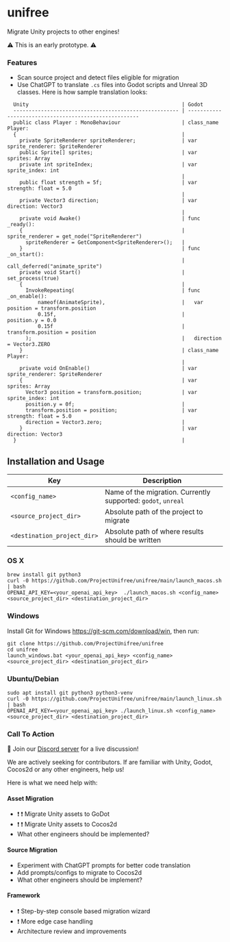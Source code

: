 # unifree

Migrate Unity projects to other engines!

:warning: This is an early prototype. :warning:

### Features

* Scan source project and detect files eligible for migration
* Use ChatGPT to translate `.cs` files into Godot scripts and Unreal 3D classes. Here is how sample translation looks:
```
  Unity                                                  | Godot                                   
  ------------------------------------------------------ | ------------------------------------------------------
  public class Player : MonoBehaviour                    | class_name Player:
  {                                                      | 
    private SpriteRenderer spriteRenderer;               | var sprite_renderer: SpriteRenderer
    public Sprite[] sprites;                             | var sprites: Array
    private int spriteIndex;                             | var sprite_index: int
                                                         | 
    public float strength = 5f;                          | var strength: float = 5.0
                                                         | 
    private Vector3 direction;                           | var direction: Vector3
                                                         | 
    private void Awake()                                 | func _ready():
    {                                                    |   sprite_renderer = get_node("SpriteRenderer")
      spriteRenderer = GetComponent<SpriteRenderer>();   | 
    }                                                    | func _on_start():
                                                         |   call_deferred("animate_sprite")
    private void Start()                                 |   set_process(true)
    {                                                    | 
      InvokeRepeating(                                   | func _on_enable():
          nameof(AnimateSprite),                         |   var position = transform.position
          0.15f,                                         |   position.y = 0.0
          0.15f                                          |   transform.position = position
      );                                                 |   direction = Vector3.ZERO
    }                                                    | class_name Player:
                                                         | 
    private void OnEnable()                              | var sprite_renderer: SpriteRenderer
    {                                                    | var sprites: Array
      Vector3 position = transform.position;             | var sprite_index: int
      position.y = 0f;                                   | 
      transform.position = position;                     | var strength: float = 5.0
      direction = Vector3.zero;                          | 
    }                                                    | var direction: Vector3
  }                                                      |

```

## Installation and Usage

 | Key                           | Description                                                   
 | ----------------------------- | ------------------------------------------------------------- 
 | `<config_name>`               | Name of the migration. Currently supported: `godot`, `unreal`  
 | `<source_project_dir>`        | Absolute path of the project to migrate                       
 | `<destination_project_dir>`   | Absolute path of where results should be written              

### OS X

```
brew install git python3
curl -0 https://github.com/ProjectUnifree/unifree/main/launch_macos.sh | bash
OPENAI_API_KEY=<your_openai_api_key>  ./launch_macos.sh <config_name> <source_project_dir> <destination_project_dir>
```
 
### Windows

Install Git for Windows https://git-scm.com/download/win, then run:

```
git clone https://github.com/ProjectUnifree/unifree
cd unifree
launch_windows.bat <your_openai_api_key> <config_name> <source_project_dir> <destination_project_dir>
```

### Ubuntu/Debian

```
sudo apt install git python3 python3-venv
curl -0 https://github.com/ProjectUnifree/unifree/main/launch_linux.sh | bash
OPENAI_API_KEY=<your_openai_api_key> ./launch_linux.sh <config_name> <source_project_dir> <destination_project_dir>
```


### Call To Action

:wave: Join our [Discord server](https://discord.gg/Ee5wJ4JWBQ) for a live discussion!

We are actively seeking for contributors. If are familiar with Unity, Godot, Cocos2d or any other engineers, help us!

Here is what we need help with:

#### Asset Migration

* :exclamation: :exclamation: Migrate Unity assets to GoDot
* :exclamation: :exclamation: Migrate Unity assets to Cocos2d
* What other engineers should be implemented?

#### Source Migration

* Experiment with ChatGPT prompts for better code translation
* Add prompts/configs to migrate to Cocos2d
* What other engineers should be implement?

#### Framework

* :exclamation: Step-by-step console based migration wizard
* :exclamation: More edge case handling
* Architecture review and improvements
